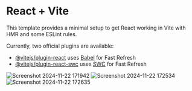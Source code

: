 # React + Vite

This template provides a minimal setup to get React working in Vite with HMR and some ESLint rules.

Currently, two official plugins are available:

- [@vitejs/plugin-react](https://github.com/vitejs/vite-plugin-react/blob/main/packages/plugin-react/README.md) uses [Babel](https://babeljs.io/) for Fast Refresh
- [@vitejs/plugin-react-swc](https://github.com/vitejs/vite-plugin-react-swc) uses [SWC](https://swc.rs/) for Fast Refresh



![Screenshot 2024-11-22 171942](https://github.com/user-attachments/assets/f68ef005-5c72-4aca-b398-8431b8985da3)
![Screenshot 2024-11-22 172534](https://github.com/user-attachments/assets/c33b2fff-3a8f-4f24-9de8-b30e5d77b15b)
![Screenshot 2024-11-22 172635](https://github.com/user-attachments/assets/33cec288-1fbb-4c9e-a929-f60835756010)
